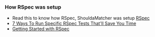 ### How RSpec was setup

- Read this to know how RSpec, ShouldaMatcher was setup [RSpec](https://hixonrails.com/ruby-on-rails-tutorials/ruby-on-rails-testing-rspec-configuration/)
- [7 Ways To Run Specific RSpec Tests That'll Save You Time](https://manny.codes/7-ways-to-selectively-run-rspec-tests/)
- [Getting Started with RSpec](https://semaphoreci.com/community/tutorials/getting-started-with-rspec)